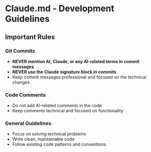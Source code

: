 # Claude.md - Development Guidelines

## Important Rules

### Git Commits
- **NEVER mention AI, Claude, or any AI-related terms in commit messages**
- **NEVER use the Claude signature block in commits**
- Keep commit messages professional and focused on the technical changes

### Code Comments
- Do not add AI-related comments in the code
- Keep comments technical and focused on functionality

### General Guidelines
- Focus on solving technical problems
- Write clean, maintainable code
- Follow existing code patterns and conventions